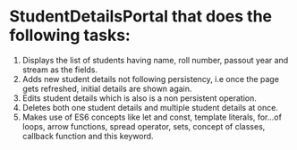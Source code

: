 # StudentDetailsPortal that does the following tasks:

1) Displays the list of students having name, roll number, passout year and stream as the fields.
2) Adds new student details not following persistency, i.e once the page gets refreshed, initial details are shown again.
3) Edits student details which is also is a non persistent operation.
4) Deletes both one student details and multiple student details at once.
5) Makes use of ES6 concepts like let and const, template literals, for...of loops, arrow functions, spread operator, sets, concept of classes, callback function and this keyword.
